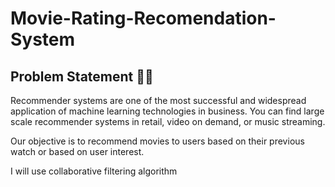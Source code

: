 # Movie-Rating-Recomendation-System

## Problem Statement 🎥🍿
Recommender systems are one of the most successful and widespread application of machine learning technologies in business. You can find large scale recommender systems in retail, video on demand, or music streaming.

Our objective is to recommend movies to users based on their previous watch or based on user interest.

I will use collaborative filtering algorithm 

